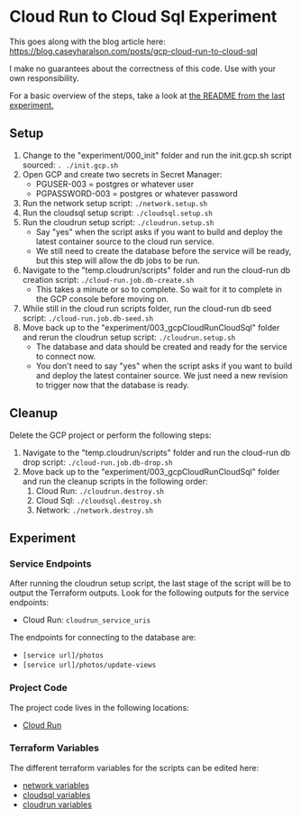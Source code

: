 # Cloud Run to Cloud Sql Experiment

This goes along with the blog article here: https://blog.caseyharalson.com/posts/gcp-cloud-run-to-cloud-sql

I make no guarantees about the correctness of this code.
Use with your own responsibility.

For a basic overview of the steps, take a look at [the README from the last experiment.](../002_gcpCloudRunScaling/README.md)

## Setup

1. Change to the "experiment/000_init" folder and run the init.gcp.sh script sourced: `. ./init.gcp.sh`
2. Open GCP and create two secrets in Secret Manager:
    - PGUSER-003 = postgres or whatever user
    - PGPASSWORD-003 = postgres or whatever password
3. Run the network setup script: `./network.setup.sh`
4. Run the cloudsql setup script: `./cloudsql.setup.sh`
5. Run the cloudrun setup script: `./cloudrun.setup.sh`
    - Say "yes" when the script asks if you want to build and deploy the latest container source to the cloud run service. 
    - We still need to create the database before the service will be ready, but this step will allow the db jobs to be run.
6. Navigate to the "temp.cloudrun/scripts" folder and run the cloud-run db creation script: `./cloud-run.job.db-create.sh`
    - This takes a minute or so to complete. So wait for it to complete in the GCP console before moving on.
7. While still in the cloud run scripts folder, run the cloud-run db seed script: `./cloud-run.job.db-seed.sh`
8. Move back up to the "experiment/003_gcpCloudRunCloudSql" folder and rerun the cloudrun setup script: `./cloudrun.setup.sh`
    - The database and data should be created and ready for the service to connect now.
    - You don't need to say "yes" when the script asks if you want to build and deploy the latest container source. We just need a new revision to trigger now that the database is ready.

## Cleanup

Delete the GCP project or perform the following steps:

1. Navigate to the "temp.cloudrun/scripts" folder and run the cloud-run db drop script: `./cloud-run.job.db-drop.sh`
2. Move back up to the "experiment/003_gcpCloudRunCloudSql" folder and run the cleanup scripts in the following order:
    1. Cloud Run: `./cloudrun.destroy.sh`
    2. Cloud Sql: `./cloudsql.destroy.sh`
    3. Network: `./network.destroy.sh`

## Experiment

### Service Endpoints

After running the cloudrun setup script, the last stage of the script will be to output the Terraform outputs.
Look for the following outputs for the service endpoints:

- Cloud Run: `cloudrun_service_uris`

The endpoints for connecting to the database are:

- `[service url]/photos`
- `[service url]/photos/update-views`

### Project Code

The project code lives in the following locations:

- [Cloud Run](../../projects/common/web-projects/postgres-test/)

### Terraform Variables

The different terraform variables for the scripts can be edited here:

- [network variables](./tfvars/network.tfvars)
- [cloudsql variables](./tfvars/cloudsql.tfvars)
- [cloudrun variables](./tfvars/cloudrun.tfvars)
